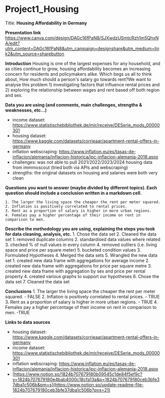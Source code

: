 # Project1_Housing
Title: **Housing Affordability in Germany**

**Presentation link**
https://www.canva.com/design/DAGc16fPaN8/SJXwdzUSmtcRzh1m5QhxNA/edit?utm_content=DAGc16fPaN8&utm_campaign=designshare&utm_medium=link2&utm_source=sharebutton

**Introduction**
Housing is one of the largest expenses for any household, and as cities continue to grow, housing affordability becomes an increasing concern for residents and policymakers alike. Which begs us all to think about, How much should a person's salary go towards rent?We want to analyse this problem 1) investigating factors that influence rental prices and 2) exploring the relationship between wages and rent based off both region and sex.

**Data you are using (and comments, main challenges, strengths & weaknesses, etc…)**
- income dataset: https://www.statistischebibliothek.de/mir/receive/DESerie_mods_00000301
- housing dataset: https://www.kaggle.com/datasets/corrieaar/apartment-rental-offers-in-germany
- inflation webscraping: https://www.inflation.eu/es/tasas-de-inflacion/alemania/inflacion-historica/ipc-inflacion-alemania-2018.aspx
- challenges: was not able to pull 2021/2022/2023/2024 housing data from immmoscout (tried both via APIs and webscraping)
- strengths: the original datasets on housing and salaries were both very clean

**Questions you want to answer (maybe divided by different topics). Each question should include a conclusion written in a markdown cell.**

    1. The larger the living space the cheaper the rent per meter squared.
    2. Inflation is positively correlated to rental prices.
    3. Rent as a proportion of salary is higher in more urban regions.
    4. Females pay a higher percentage of their income on rent in comparison to men.

**Describe the methodology you are using, explaining the steps you took for data cleaning, analysis, etc.**
    1. Chose the data set
    2. Cleaned the data set
        1. removed duplicate columns
        2. standardised data values where related
        3. checked % of null values in every column
        4. removed outliers (i.e. living space and price per square meter)
        5. bucketed condition values
    3. Formulated Hypotheses
    4. Merged the data sets
    5. Wrangled the new data set
        1. created new data frame with aggregations for average income 
        2. created new data frame with aggregations for price per square metre
        3. created new data frame with aggregation by sex and price per rental property
        4. created various graphs to support our hypotheses
    6. Chose the data set
    7. Cleaned the data set

**Conclusions**
    1. The larger the living space the cheaper the rent per meter squared. - FALSE
    2. Inflation is positively correlated to rental prices. - TRUE
    3. Rent as a proportion of salary is higher in more urban regions. - TRUE
    4. Females pay a higher percentage of their income on rent in comparison to men. -TRUE

**Links to data sources**
- housing dataset: https://www.kaggle.com/datasets/corrieaar/apartment-rental-offers-in-germany
- income dataset: https://www.statistischebibliothek.de/mir/receive/DESerie_mods_00000301
- inflation webscraping: https://www.inflation.eu/es/tasas-de-inflacion/alemania/inflacion-historica/ipc-inflacion-alemania-2018.aspx
- [https://www.notion.so/1824b707679180b09545c1de84f5ef9c?v=1824b707679180e4bab4000c18cfa13a&p=1824b707679180ceb3bfe37dba1c506b&pm=s](https://www.notion.so/update-readme-file-1824b707679180ceb3bfe37dba1c506b?pvs=21)
